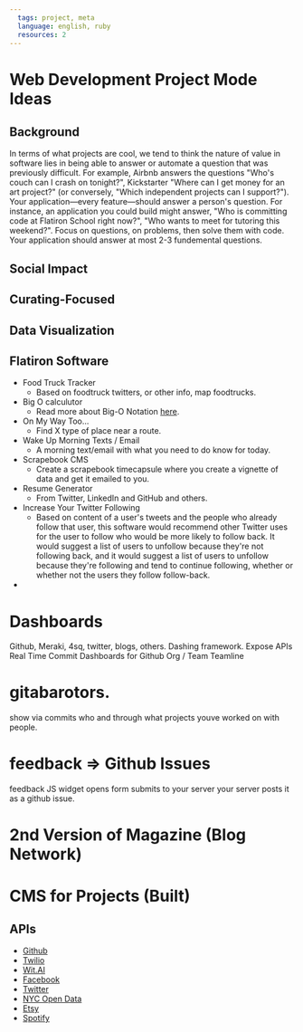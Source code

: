 ```yaml
---
  tags: project, meta
  language: english, ruby
  resources: 2
---
```


# Web Development Project Mode Ideas

## Background
In terms of what projects are cool, we tend to think the nature of value in software lies in being able to answer or automate a question that was previously difficult. For example, Airbnb answers the questions "Who's couch can I crash on tonight?", Kickstarter "Where can I get money for an art project?" (or conversely, "Which independent projects can I support?"). Your application—every feature—should answer a person's question. For instance, an application you could build might answer, "Who is committing code at Flatiron School right now?", "Who wants to meet for tutoring this weekend?". Focus on questions, on problems, then solve them with code. Your application should answer at most 2-3 fundemental questions.

## Social Impact

## Curating-Focused

## Data Visualization

## Flatiron Software


* Food Truck Tracker
  * Based on foodtruck twitters, or other info, map foodtrucks.
* Big O calculutor
  * Read more about Big-O Notation [here](http://en.wikipedia.org/wiki/Big_O_notation).
* On My Way Too...
  * Find X type of place near a route.
* Wake Up Morning Texts / Email
  * A morning text/email with what you need to do know for today.
* Scrapebook CMS
  * Create a scrapebook timecapsule where you create a vignette of data and get it emailed to you.
* Resume Generator
  * From Twitter, LinkedIn and GitHub and others.
* Increase Your Twitter Following
  * Based on content of a user's tweets and the people who already follow that user, this software would recommend other Twitter uses for the user to follow who would be more likely to follow back. It would suggest a list of users to unfollow because they're not following back, and it would suggest a list of users to unfollow because they're following and tend to continue following, whether or whether not the users they follow follow-back.
* 

# Dashboards

Github, Meraki, 4sq, twitter, blogs, others. Dashing framework. Expose APIs
Real Time Commit Dashboards for Github Org / Team
Teamline

# gitabarotors. 
show via commits who and through what projects youve worked on with people.

# feedback => Github Issues

feedback JS widget opens form submits to your server your server posts it as a github issue.

# 2nd Version of Magazine (Blog Network)

# CMS for Projects (Built)

## APIs

- [Github](http://developer.github.com/v3/)
- [Twilio](http://twilio.com)
- [Wit.AI](http://wit.ai)
- [Facebook](https://developers.facebook.com/)
- [Twitter](https://developer.twitter.com)
- [NYC Open Data](https://nycopendata.socrata.com/)
- [Etsy](https://www.etsy.com/developers/documentation/getting_started/api_basics)
- [Spotify](https://developer.spotify.com/web-api/)
